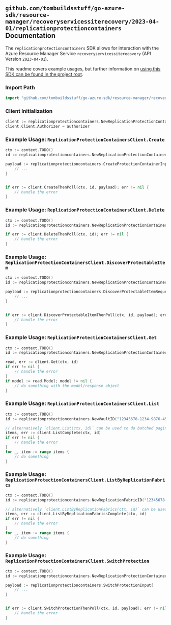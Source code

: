 
## `github.com/tombuildsstuff/go-azure-sdk/resource-manager/recoveryservicessiterecovery/2023-04-01/replicationprotectioncontainers` Documentation

The `replicationprotectioncontainers` SDK allows for interaction with the Azure Resource Manager Service `recoveryservicessiterecovery` (API Version `2023-04-01`).

This readme covers example usages, but further information on [using this SDK can be found in the project root](https://github.com/tombuildsstuff/go-azure-sdk/tree/main/docs).

### Import Path

```go
import "github.com/tombuildsstuff/go-azure-sdk/resource-manager/recoveryservicessiterecovery/2023-04-01/replicationprotectioncontainers"
```


### Client Initialization

```go
client := replicationprotectioncontainers.NewReplicationProtectionContainersClientWithBaseURI("https://management.azure.com")
client.Client.Authorizer = authorizer
```


### Example Usage: `ReplicationProtectionContainersClient.Create`

```go
ctx := context.TODO()
id := replicationprotectioncontainers.NewReplicationProtectionContainerID("12345678-1234-9876-4563-123456789012", "example-resource-group", "vaultValue", "replicationFabricValue", "replicationProtectionContainerValue")

payload := replicationprotectioncontainers.CreateProtectionContainerInput{
	// ...
}


if err := client.CreateThenPoll(ctx, id, payload); err != nil {
	// handle the error
}
```


### Example Usage: `ReplicationProtectionContainersClient.Delete`

```go
ctx := context.TODO()
id := replicationprotectioncontainers.NewReplicationProtectionContainerID("12345678-1234-9876-4563-123456789012", "example-resource-group", "vaultValue", "replicationFabricValue", "replicationProtectionContainerValue")

if err := client.DeleteThenPoll(ctx, id); err != nil {
	// handle the error
}
```


### Example Usage: `ReplicationProtectionContainersClient.DiscoverProtectableItem`

```go
ctx := context.TODO()
id := replicationprotectioncontainers.NewReplicationProtectionContainerID("12345678-1234-9876-4563-123456789012", "example-resource-group", "vaultValue", "replicationFabricValue", "replicationProtectionContainerValue")

payload := replicationprotectioncontainers.DiscoverProtectableItemRequest{
	// ...
}


if err := client.DiscoverProtectableItemThenPoll(ctx, id, payload); err != nil {
	// handle the error
}
```


### Example Usage: `ReplicationProtectionContainersClient.Get`

```go
ctx := context.TODO()
id := replicationprotectioncontainers.NewReplicationProtectionContainerID("12345678-1234-9876-4563-123456789012", "example-resource-group", "vaultValue", "replicationFabricValue", "replicationProtectionContainerValue")

read, err := client.Get(ctx, id)
if err != nil {
	// handle the error
}
if model := read.Model; model != nil {
	// do something with the model/response object
}
```


### Example Usage: `ReplicationProtectionContainersClient.List`

```go
ctx := context.TODO()
id := replicationprotectioncontainers.NewVaultID("12345678-1234-9876-4563-123456789012", "example-resource-group", "vaultValue")

// alternatively `client.List(ctx, id)` can be used to do batched pagination
items, err := client.ListComplete(ctx, id)
if err != nil {
	// handle the error
}
for _, item := range items {
	// do something
}
```


### Example Usage: `ReplicationProtectionContainersClient.ListByReplicationFabrics`

```go
ctx := context.TODO()
id := replicationprotectioncontainers.NewReplicationFabricID("12345678-1234-9876-4563-123456789012", "example-resource-group", "vaultValue", "replicationFabricValue")

// alternatively `client.ListByReplicationFabrics(ctx, id)` can be used to do batched pagination
items, err := client.ListByReplicationFabricsComplete(ctx, id)
if err != nil {
	// handle the error
}
for _, item := range items {
	// do something
}
```


### Example Usage: `ReplicationProtectionContainersClient.SwitchProtection`

```go
ctx := context.TODO()
id := replicationprotectioncontainers.NewReplicationProtectionContainerID("12345678-1234-9876-4563-123456789012", "example-resource-group", "vaultValue", "replicationFabricValue", "replicationProtectionContainerValue")

payload := replicationprotectioncontainers.SwitchProtectionInput{
	// ...
}


if err := client.SwitchProtectionThenPoll(ctx, id, payload); err != nil {
	// handle the error
}
```
